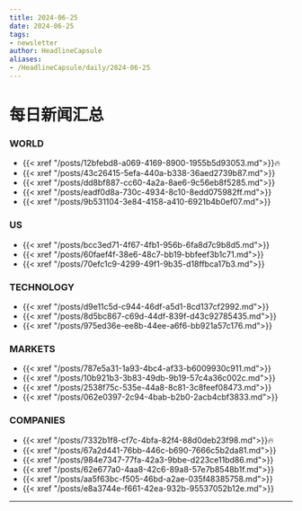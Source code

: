 ```yaml
---
title: 2024-06-25
date: 2024-06-25
tags: 
- newsletter
author: HeadlineCapsule
aliases: 
- /HeadlineCapsule/daily/2024-06-25
---
```


# 每日新闻汇总

### WORLD

- {{< xref "/posts/12bfebd8-a069-4169-8900-1955b5d93053.md">}}🔥
- {{< xref "/posts/43c26415-5efa-440a-b338-36aed2739b87.md">}}
- {{< xref "/posts/dd8bf887-cc60-4a2a-8ae6-9c56eb8f5285.md">}}
- {{< xref "/posts/eadf0d8a-730c-4934-8c10-8edd075982ff.md">}}
- {{< xref "/posts/9b531104-3e84-4158-a410-6921b4b0ef07.md">}}

### US

- {{< xref "/posts/bcc3ed71-4f67-4fb1-956b-6fa8d7c9b8d5.md">}}
- {{< xref "/posts/60faef4f-38e6-48c7-bb19-bbfeef3b1c71.md">}}
- {{< xref "/posts/70efc1c9-4299-49f1-9b35-d18ffbca17b3.md">}}

### TECHNOLOGY

- {{< xref "/posts/d9e11c5d-c944-46df-a5d1-8cd137cf2992.md">}}
- {{< xref "/posts/8d5bc867-c69d-44df-839f-d43c92785435.md">}}
- {{< xref "/posts/975ed36e-ee8b-44ee-a6f6-bb921a57c176.md">}}

### MARKETS

- {{< xref "/posts/787e5a31-1a93-4bc4-af33-b6009930c911.md">}}
- {{< xref "/posts/10b921b3-3b83-49db-9b19-57c4a36c002c.md">}}
- {{< xref "/posts/2538f75c-535e-44a8-8c81-3c8feef08473.md">}}
- {{< xref "/posts/062e0397-2c94-4bab-b2b0-2acb4cbf3833.md">}}

### COMPANIES

- {{< xref "/posts/7332b1f8-cf7c-4bfa-82f4-88d0deb23f98.md">}}🔥
- {{< xref "/posts/67a2d441-76bb-446c-b690-7666c5b2da81.md">}}
- {{< xref "/posts/984e7347-77fa-42a3-9bbe-d223ce11bd86.md">}}
- {{< xref "/posts/62e677a0-4aa8-42c6-89a8-57e7b8548b1f.md">}}
- {{< xref "/posts/aa5f63bc-f505-46bd-a2ae-035f48385758.md">}}
- {{< xref "/posts/e8a3744e-f661-42ea-932b-95537052b12e.md">}}

---

